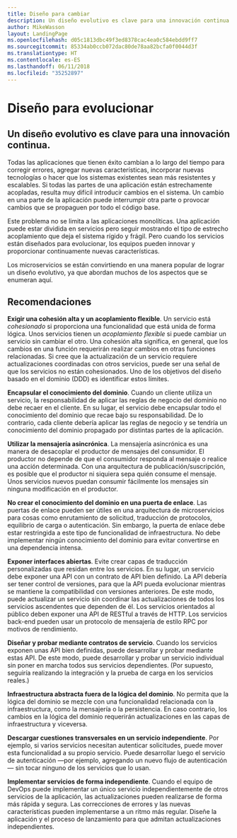 ```yaml
---
title: Diseño para cambiar
description: Un diseño evolutivo es clave para una innovación continua.
author: MikeWasson
layout: LandingPage
ms.openlocfilehash: d05c1813dbc49f3ed8378cac4ea0c584ebdd9ff7
ms.sourcegitcommit: 85334ab0ccb072dac80de78aa82bcfa0f0044d3f
ms.translationtype: HT
ms.contentlocale: es-ES
ms.lasthandoff: 06/11/2018
ms.locfileid: "35252897"
---
```

# <a name="design-for-evolution"></a>Diseño para evolucionar

## <a name="an-evolutionary-design-is-key-for-continuous-innovation"></a>Un diseño evolutivo es clave para una innovación continua.

Todas las aplicaciones que tienen éxito cambian a lo largo del tiempo para corregir errores, agregar nuevas características, incorporar nuevas tecnologías o hacer que los sistemas existentes sean más resistentes y escalables. Si todas las partes de una aplicación están estrechamente acopladas, resulta muy difícil introducir cambios en el sistema. Un cambio en una parte de la aplicación puede interrumpir otra parte o provocar cambios que se propaguen por todo el código base.

Este problema no se limita a las aplicaciones monolíticas. Una aplicación puede estar dividida en servicios pero seguir mostrando el tipo de estrecho acoplamiento que deja el sistema rígido y frágil. Pero cuando los servicios están diseñados para evolucionar, los equipos pueden innovar y proporcionar continuamente nuevas características. 

Los microservicios se están convirtiendo en una manera popular de lograr un diseño evolutivo, ya que abordan muchos de los aspectos que se enumeran aquí.

## <a name="recommendations"></a>Recomendaciones

**Exigir una cohesión alta y un acoplamiento flexible**. Un servicio está *cohesionado* si proporciona una funcionalidad que está unida de forma lógica. Unos servicios tienen un *acoplamiento flexible* si puede cambiar un servicio sin cambiar el otro. Una cohesión alta significa, en general, que los cambios en una función requerirán realizar cambios en otras funciones relacionadas. Si cree que la actualización de un servicio requiere actualizaciones coordinadas con otros servicios, puede ser una señal de que los servicios no están cohesionados. Uno de los objetivos del diseño basado en el dominio (DDD) es identificar estos límites.

**Encapsular el conocimiento del dominio**. Cuando un cliente utiliza un servicio, la responsabilidad de aplicar las reglas de negocio del dominio no debe recaer en el cliente. En su lugar, el servicio debe encapsular todo el conocimiento del dominio que recae bajo su responsabilidad. De lo contrario, cada cliente debería aplicar las reglas de negocio y se tendría un conocimiento del dominio propagado por distintas partes de la aplicación. 

**Utilizar la mensajería asincrónica**. La mensajería asincrónica es una manera de desacoplar el productor de mensajes del consumidor. El productor no depende de que el consumidor responda al mensaje o realice una acción determinada. Con una arquitectura de publicación/suscripción, es posible que el productor ni siquiera sepa quién consume el mensaje. Unos servicios nuevos puedan consumir fácilmente los mensajes sin ninguna modificación en el productor.

**No crear el conocimiento del dominio en una puerta de enlace**. Las puertas de enlace pueden ser útiles en una arquitectura de microservicios para cosas como enrutamiento de solicitud, traducción de protocolos, equilibrio de carga o autenticación. Sin embargo, la puerta de enlace debe estar restringida a este tipo de funcionalidad de infraestructura. No debe implementar ningún conocimiento del dominio para evitar convertirse en una dependencia intensa.

**Exponer interfaces abiertas**. Evite crear capas de traducción personalizadas que residan entre los servicios. En su lugar, un servicio debe exponer una API con un contrato de API bien definido. La API debería ser tener control de versiones, para que la API pueda evolucionar mientras se mantiene la compatibilidad con versiones anteriores. De este modo, puede actualizar un servicio sin coordinar las actualizaciones de todos los servicios ascendentes que dependen de él. Los servicios orientados al público deben exponer una API de RESTful a través de HTTP. Los servicios back-end pueden usar un protocolo de mensajería de estilo RPC por motivos de rendimiento. 

**Diseñar y probar mediante contratos de servicio**. Cuando los servicios exponen unas API bien definidas, puede desarrollar y probar mediante estas API. De este modo, puede desarrollar y probar un servicio individual sin poner en marcha todos sus servicios dependientes. (Por supuesto, seguiría realizando la integración y la prueba de carga en los servicios reales.)

**Infraestructura abstracta fuera de la lógica del dominio**. No permita que la lógica del dominio se mezcle con una funcionalidad relacionada con la infraestructura, como la mensajería o la persistencia. En caso contrario, los cambios en la lógica del dominio requerirán actualizaciones en las capas de infraestructura y viceversa. 

**Descargar cuestiones transversales en un servicio independiente**. Por ejemplo, si varios servicios necesitan autenticar solicitudes, puede mover esta funcionalidad a su propio servicio. Puede desarrollar luego el servicio de autenticación &mdash;por ejemplo, agregando un nuevo flujo de autenticación&mdash; sin tocar ninguno de los servicios que lo usan.

**Implementar servicios de forma independiente**. Cuando el equipo de DevOps puede implementar un único servicio independientemente de otros servicios de la aplicación, las actualizaciones pueden realizarse de forma más rápida y segura. Las correcciones de errores y las nuevas características pueden implementarse a un ritmo más regular. Diseñe la aplicación y el proceso de lanzamiento para que admitan actualizaciones independientes.